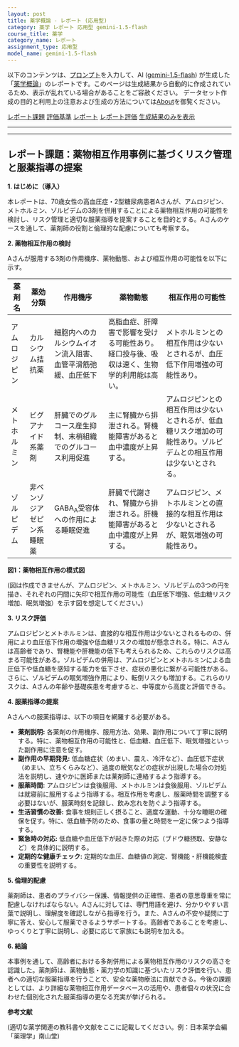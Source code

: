```yaml
---
layout: post
title: 薬学概論 - レポート (応用型)
category: 薬学 レポート 応用型 gemini-1.5-flash
course_title: 薬学
category_name: レポート
assignment_type: 応用型
model_name: gemini-1.5-flash
---
```


以下のコンテンツは、[プロンプト](http://127.0.0.1:8000/generated/薬学/gemini-1.5-flash/prompt_レポート-応用型.md)を入力して、AI ([gemini-1.5-flash](contents/gemini-1.5-flash)) が生成した「[薬学概論](/contents/薬学/)」のレポートです。このページは生成結果から自動的に作成されているため、表示が乱れている場合があることをご容赦ください。
データセット作成の目的と利用上の注意および生成の方法については[About](/About)を御覧ください。

[レポート課題](../レポート課題-応用型)
[評価基準](../評価基準-応用型)
[レポート](../レポート-応用型)
[レポート評価](../レポート評価-応用型)
[生成結果のみを表示](http://127.0.0.1:8000/generated/薬学/gemini-1.5-flash/レポート-応用型.md)
  

***
***
  
## レポート課題：薬物相互作用事例に基づくリスク管理と服薬指導の提案

**1. はじめに（導入）**

本レポートは、70歳女性の高血圧症・2型糖尿病患者Aさんが、アムロジピン、メトホルミン、ゾルピデムの3剤を併用することによる薬物相互作用の可能性を検討し、リスク管理と適切な服薬指導を提案することを目的とする。Aさんのケースを通して、薬剤師の役割と倫理的な配慮についても考察する。

**2. 薬物相互作用の検討**

Aさんが服用する3剤の作用機序、薬物動態、および相互作用の可能性を以下に示す。

| 薬剤名       | 薬効分類             | 作用機序                                     | 薬物動態                                                              | 相互作用の可能性                                                              |
|-------------|----------------------|---------------------------------------------|------------------------------------------------------------------------|-------------------------------------------------------------------------------|
| アムロジピン | カルシウム拮抗薬     | 細胞内へのカルシウムイオン流入阻害、血管平滑筋弛緩、血圧低下 | 高脂血症、肝障害で影響を受ける可能性あり。経口投与後、吸収は速く、生物学的利用能は高い。 | メトホルミンとの相互作用は少ないとされるが、血圧低下作用増強の可能性あり。 |
| メトホルミン | ビグアナイド系薬剤   | 肝臓でのグルコース産生抑制、末梢組織でのグルコース利用促進 | 主に腎臓から排泄される。腎機能障害があると血中濃度が上昇する。                     | アムロジピンとの相互作用は少ないとされるが、低血糖リスク増加の可能性あり。ゾルピデムとの相互作用は少ないとされる。 |
| ゾルピデム   | 非ベンゾジアゼピン系睡眠薬 | GABA<sub>A</sub>受容体への作用による睡眠促進 | 肝臓で代謝され、腎臓から排泄される。肝機能障害があると血中濃度が上昇する。                     | アムロジピン、メトホルミンとの直接的な相互作用は少ないとされるが、眠気増強の可能性あり。 |


**図1：薬物相互作用の模式図**

(図は作成できませんが、アムロジピン、メトホルミン、ゾルピデムの3つの円を描き、それぞれの円間に矢印で相互作用の可能性（血圧低下増強、低血糖リスク増加、眠気増強）を示す図を想定してください。)


**3. リスク評価**

アムロジピンとメトホルミンは、直接的な相互作用は少ないとされるものの、併用により血圧低下作用の増強や低血糖リスクの増加が懸念される。特に、Aさんは高齢者であり、腎機能や肝機能の低下も考えられるため、これらのリスクは高まる可能性がある。ゾルピデムの併用は、アムロジピンとメトホルミンによる血圧低下や低血糖を感知する能力を低下させ、症状の悪化に繋がる可能性がある。さらに、ゾルピデムの眠気増強作用により、転倒リスクも増加する。これらのリスクは、Aさんの年齢や基礎疾患を考慮すると、中等度から高度と評価できる。


**4. 服薬指導の提案**

Aさんへの服薬指導は、以下の項目を網羅する必要がある。

* **薬剤説明:** 各薬剤の作用機序、服用方法、効果、副作用について丁寧に説明する。特に、薬物相互作用の可能性と、低血糖、血圧低下、眠気増強といった副作用に注意を促す。
* **副作用の早期発見:** 低血糖症状（めまい、震え、冷汗など）、血圧低下症状（めまい、立ちくらみなど）、過度の眠気などの症状が出現した場合の対処法を説明し、速やかに医師または薬剤師に連絡するよう指導する。
* **服薬時間:**  アムロジピンは食後服用、メトホルミンは食後服用、ゾルピデムは就寝前に服用するよう指導する。相互作用を考慮し、服薬時間を調整する必要はないが、服薬時刻を記録し、飲み忘れを防ぐよう指導する。
* **生活習慣の改善:** 食事を規則正しく摂ること、適度な運動、十分な睡眠の確保を促す。特に、低血糖予防のため、食事の量と時間を一定に保つよう指導する。
* **緊急時の対応:** 低血糖や血圧低下が起きた際の対応（ブドウ糖摂取、安静など）を具体的に説明する。
* **定期的な健康チェック:** 定期的な血圧、血糖値の測定、腎機能・肝機能検査の重要性を説明する。


**5. 倫理的配慮**

薬剤師は、患者のプライバシー保護、情報提供の正確性、患者の意思尊重を常に配慮しなければならない。Aさんに対しては、専門用語を避け、分かりやすい言葉で説明し、理解度を確認しながら指導を行う。また、Aさんの不安や疑問に丁寧に答え、安心して服薬できるようサポートする。高齢者であることを考慮し、ゆっくりと丁寧に説明し、必要に応じて家族にも説明を加える。


**6. 結論**

本事例を通して、高齢者における多剤併用による薬物相互作用のリスクの高さを認識した。薬剤師は、薬物動態・薬力学の知識に基づいたリスク評価を行い、患者への適切な服薬指導を行うことで、安全な薬物療法に貢献できる。今後の課題としては、より詳細な薬物相互作用データベースの活用や、患者個々の状況に合わせた個別化された服薬指導の更なる充実が挙げられる。


**参考文献**

(適切な薬学関連の教科書や文献をここに記載してください。例：日本薬学会編「薬理学」南山堂)

